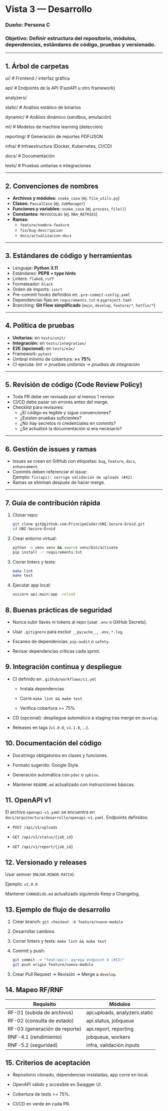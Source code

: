 # Vista 3 — Desarrollo

### **Dueño:** Persona C  
### **Objetivo:** Definir estructura del repositorio, módulos, dependencias, estándares de código, pruebas y versionado.

---

## 1. Árbol de carpetas

ui/ # Frontend / interfaz gráfica

api/ # Endpoints de la API (FastAPI u otro framework)

analyzers/

static/ # Análisis estático de binarios

dynamic/ # Análisis dinámico (sandbox, emulación)

ml/ # Modelos de machine learning (detección)

reporting/ # Generación de reportes PDF/JSON

infra/ # Infraestructura (Docker, Kubernetes, CI/CD)

docs/ # Documentación

tests/ # Pruebas unitarias e integraciones


---

## 2. Convenciones de nombres
- **Archivos y módulos:** `snake_case` (ej. `file_utils.py`)
- **Clases:** `PascalCase` (ej. `JobManager`)
- **Funciones y variables:** `snake_case` (ej. `process_file()`)
- **Constantes:** `MAYUSCULAS` (ej. `MAX_RETRIES`)
- **Ramas:**  
  - `feature/nombre-feature`  
  - `fix/bug-descripcion`  
  - `docs/actualizacion-docs`  

---

## 3. Estándares de código y herramientas
- Lenguaje: **Python 3.11**
- Estándares: **PEP8 + type hints**
- Linters: `flake8`, `ruff`
- Formateador: `black`
- Orden de imports: `isort`
- Pre-commit hooks definidos en `.pre-commit-config.yaml`
- Dependencias fijas en `requirements.txt` o `pyproject.toml`
- Branching: **Git Flow simplificado** (`main`, `develop`, `feature/*`, `hotfix/*`)

---

## 4. Política de pruebas
- **Unitarias:** en `tests/unit/`
- **Integración:** en `tests/integration/`
- **E2E (opcional):** en `tests/e2e/`
- Framework: `pytest`
- Umbral mínimo de cobertura: **>= 75%**
- CI ejecuta: *lint → pruebas unitarias → pruebas de integración*

---

## 5. Revisión de código (Code Review Policy)
- Toda PR debe ser revisada por al menos 1 revisor.
- CI/CD debe pasar sin errores antes del merge.
- Checklist para revisores:
  - ¿El código es legible y sigue convenciones?
  - ¿Existen pruebas suficientes?
  - ¿No hay secretos ni credenciales en commits?
  - ¿Se actualizó la documentación si era necesario?

---

## 6. Gestión de issues y ramas
- Issues se crean en GitHub con etiquetas: `bug`, `feature`, `docs`, `enhancement`.
- Commits deben referenciar el issue:  
  Ejemplo: `fix(api): corrige validación de uploads (#42)`
- Ramas se eliminan después de hacer merge.

---

## 7. Guía de contribución rápida
1. Clonar repo:  
   ```bash
   git clone git@github.com:PrincipeCoder/UNI-Secure-Droid.git
   cd UNI-Secure-Droid
2. Crear entorno virtual:
    ```bash
    python -m venv venv && source venv/bin/activate
    pip install -r requirements.txt
3. Correr linters y tests:
    ```bash
    make lint
    make test
4. Ejecutar app local:
    ```bash
    uvicorn api.main:app -reload

## 8. Buenas prácticas de seguridad

- Nunca subir llaves ni tokens al repo (usar `.env` o GitHub Secrets).

- Usar `.gitignore` para excluir `__pycache__`, `.env`, `*.log`.

- Escaneo de dependencias: `pip-audit` o `safety`.

- Revisar dependencias críticas cada sprint.

## 9. Integración continua y despliegue

- CI definido en `.github/workflows/ci.yml`

  - Instala dependencias

  - Corre `make lint && make test`

  - Verifica cobertura >= 75%

- CD (opcional): despliegue automático a staging tras merge en `develop`.

- Releases en tags (`v1.0.0`, `v1.1.0`, …).

## 10. Documentación del código

- Docstrings obligatorios en clases y funciones.

- Formato sugerido: Google Style.

- Generación automática con `pdoc` o `sphinx`.

- Mantener `README.md` actualizado con instrucciones básicas.

## 11. OpenAPI v1

El archivo `openapi-v1.yaml` se encuentra en `docs/arquitectura/desarrollo/openapi-v1.yaml`.
Endpoints definidos:

- `POST /api/v1/uploads`

- `GET /api/v1/status/{job_id}`

- `GET /api/v1/report/{job_id}`

## 12. Versionado y releases

Usar semver (`MAJOR.MINOR.PATCH`).

Ejemplo: `v1.0.0`

Mantener `CHANGELOG.md` actualizado siguiendo Keep a Changelog.

## 13. Ejemplo de flujo de desarrollo

1. Crear branch:
`git checkout -b feature/nuevo-modulo`
2. Desarrollar cambios.

3. Correr linters y tests:
`make lint && make test`

4. Commit y push:
    ```bash
    git commit -m "feat(api): agrega endpoint X (#15)"
    git push origin feature/nuevo-modulo

5. Crear Pull Request → Revisión → Merge a `develop`.

## 14. Mapeo RF/RNF
|Requisito	|Módulos|
|-----------|---------|
|RF-01 (subida de archivos)	|api.uploads, analyzers.static
|RF-02 (consulta de estado)	|api.status, jobqueue
|RF-03 (generación de reporte)	|api.report, reporting
|RNF-4.1 (rendimiento)	|jobqueue, workers
|RNF-5.2 (seguridad)	|infra, validación inputs
## 15. Criterios de aceptación

- Repositorio clonado, dependencias instaladas, app corre en local.

- OpenAPI válido y accesible en Swagger UI.

- Cobertura de tests >= 75%.

- CI/CD en verde en cada PR.